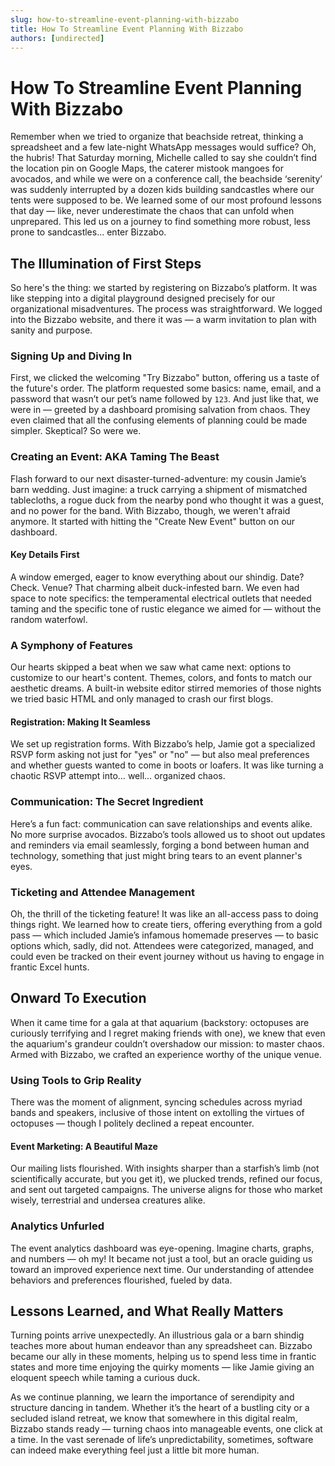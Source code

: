 ```yaml
---
slug: how-to-streamline-event-planning-with-bizzabo
title: How To Streamline Event Planning With Bizzabo
authors: [undirected]
---
```



# How To Streamline Event Planning With Bizzabo

Remember when we tried to organize that beachside retreat, thinking a spreadsheet and a few late-night WhatsApp messages would suffice? Oh, the hubris! That Saturday morning, Michelle called to say she couldn’t find the location pin on Google Maps, the caterer mistook mangoes for avocados, and while we were on a conference call, the beachside ‘serenity’ was suddenly interrupted by a dozen kids building sandcastles where our tents were supposed to be. We learned some of our most profound lessons that day — like, never underestimate the chaos that can unfold when unprepared. This led us on a journey to find something more robust, less prone to sandcastles... enter Bizzabo.

## The Illumination of First Steps

So here's the thing: we started by registering on Bizzabo’s platform. It was like stepping into a digital playground designed precisely for our organizational misadventures. The process was straightforward. We logged into the Bizzabo website, and there it was — a warm invitation to plan with sanity and purpose.

### Signing Up and Diving In

First, we clicked the welcoming "Try Bizzabo" button, offering us a taste of the future's order. The platform requested some basics: name, email, and a password that wasn’t our pet’s name followed by `123`. And just like that, we were in — greeted by a dashboard promising salvation from chaos. They even claimed that all the confusing elements of planning could be made simpler. Skeptical? So were we.

### Creating an Event: AKA Taming The Beast

Flash forward to our next disaster-turned-adventure: my cousin Jamie’s barn wedding. Just imagine: a truck carrying a shipment of mismatched tablecloths, a rogue duck from the nearby pond who thought it was a guest, and no power for the band. With Bizzabo, though, we weren't afraid anymore. It started with hitting the "Create New Event" button on our dashboard.

#### Key Details First

A window emerged, eager to know everything about our shindig. Date? Check. Venue? That charming albeit duck-infested barn. We even had space to note specifics: the temperamental electrical outlets that needed taming and the specific tone of rustic elegance we aimed for — without the random waterfowl.

### A Symphony of Features

Our hearts skipped a beat when we saw what came next: options to customize to our heart's content. Themes, colors, and fonts to match our aesthetic dreams. A built-in website editor stirred memories of those nights we tried basic HTML and only managed to crash our first blogs.

#### Registration: Making It Seamless

We set up registration forms. With Bizzabo’s help, Jamie got a specialized RSVP form asking not just for "yes" or "no" — but also meal preferences and whether guests wanted to come in boots or loafers. It was like turning a chaotic RSVP attempt into… well… organized chaos.

### Communication: The Secret Ingredient

Here’s a fun fact: communication can save relationships and events alike. No more surprise avocados. Bizzabo’s tools allowed us to shoot out updates and reminders via email seamlessly, forging a bond between human and technology, something that just might bring tears to an event planner's eyes.

### Ticketing and Attendee Management

Oh, the thrill of the ticketing feature! It was like an all-access pass to doing things right. We learned how to create tiers, offering everything from a gold pass — which included Jamie’s infamous homemade preserves — to basic options which, sadly, did not. Attendees were categorized, managed, and could even be tracked on their event journey without us having to engage in frantic Excel hunts.

## Onward To Execution

When it came time for a gala at that aquarium (backstory: octopuses are curiously terrifying and I regret making friends with one), we knew that even the aquarium's grandeur couldn’t overshadow our mission: to master chaos. Armed with Bizzabo, we crafted an experience worthy of the unique venue.

### Using Tools to Grip Reality

There was the moment of alignment, syncing schedules across myriad bands and speakers, inclusive of those intent on extolling the virtues of octopuses — though I politely declined a repeat encounter.

#### Event Marketing: A Beautiful Maze

Our mailing lists flourished. With insights sharper than a starfish’s limb (not scientifically accurate, but you get it), we plucked trends, refined our focus, and sent out targeted campaigns. The universe aligns for those who market wisely, terrestrial and undersea creatures alike.

### Analytics Unfurled

The event analytics dashboard was eye-opening. Imagine charts, graphs, and numbers — oh my! It became not just a tool, but an oracle guiding us toward an improved experience next time. Our understanding of attendee behaviors and preferences flourished, fueled by data.

## Lessons Learned, and What Really Matters

Turning points arrive unexpectedly. An illustrious gala or a barn shindig teaches more about human endeavor than any spreadsheet can. Bizzabo became our ally in these moments, helping us to spend less time in frantic states and more time enjoying the quirky moments — like Jamie giving an eloquent speech while taming a curious duck.

As we continue planning, we learn the importance of serendipity and structure dancing in tandem. Whether it’s the heart of a bustling city or a secluded island retreat, we know that somewhere in this digital realm, Bizzabo stands ready — turning chaos into manageable events, one click at a time. In the vast serenade of life’s unpredictability, sometimes, software can indeed make everything feel just a little bit more human.